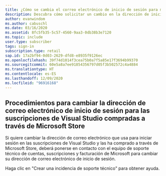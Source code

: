 ```yaml
---
title: ¿Cómo se cambia el correo electrónico de inicio de sesión para mi suscripción minorista de Visual Studio?
description: Descubra cómo solicitar un cambio en la dirección de inicio de sesión de Visual Studio para las suscripciones adquiridas a través de Microsoft Store
author: evanwindom
ms.author: cabuschl
ms.date: 03/16/2020
ms.assetid: 8fc5fb35-5c57-4560-9aa3-0db38b3e7120
ms.topic: include
user.type: subscriber
tags: sign-in
subscription.type: retail
sap.id: 17a2bf94-0d03-2629-dfd8-e8935f9126ec
ms.openlocfilehash: 39f74d1014f3cea75b0a7f5a85e17f3694b99370
ms.sourcegitcommit: 60e5a8a7ee91854356797d05f3b502572c4a4884
ms.translationtype: HT
ms.contentlocale: es-ES
ms.lasthandoff: 12/09/2020
ms.locfileid: "96916168"
---
```

## <a name="how-to-change-your-sign-in-email-address-for-visual-studio-subscriptions-purchased-through-the-microsoft-store"></a>Procedimientos para cambiar la dirección de correo electrónico de inicio de sesión para las suscripciones de Visual Studio compradas a través de Microsoft Store
Si quiere cambiar la dirección de correo electrónico que usa para iniciar sesión en las suscripciones de Visual Studio y las ha comprado a través de Microsoft Store, deberá ponerse en contacto con el equipo de soporte técnico de cuentas, suscripciones y facturación de Microsoft para cambiar su dirección de correo electrónico de inicio de sesión. 

Haga clic en "Crear una incidencia de soporte técnico" para obtener ayuda.